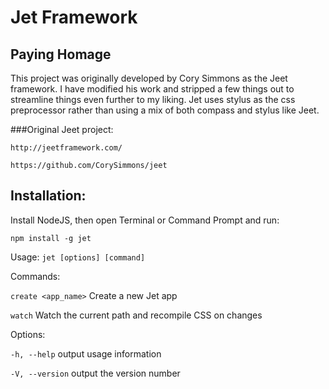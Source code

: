 Jet Framework
====



Paying Homage
----

This project was originally developed by Cory Simmons as the Jeet framework. I have modified his work and stripped a few things out to streamline things even further to my liking. Jet uses stylus as the css preprocessor rather than using a mix of both compass and stylus like Jeet.

###Original Jeet project:

``http://jeetframework.com/``

``https://github.com/CorySimmons/jeet``

Installation:
----

Install NodeJS, then open Terminal or Command Prompt and run:

    npm install -g jet

Usage: ``jet [options] [command]``

Commands:

``create <app_name>``      Create a new Jet app

``watch``                  Watch the current path and recompile CSS on changes

Options:

``-h, --help``     output usage information

``-V, --version``  output the version number